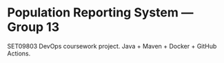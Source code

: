 ﻿# Population Reporting System — Group 13

SET09803 DevOps coursework project. Java + Maven + Docker + GitHub Actions.
